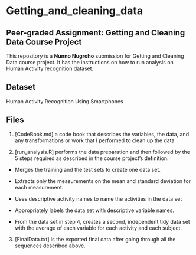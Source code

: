 # Getting_and_cleaning_data

## Peer-graded Assignment: Getting and Cleaning Data Course Project ##
This repository is a **Nunno Nugroho** submission for Getting and Cleaning Data course project. It has the instructions on how to run analysis on Human Activity recognition dataset.

## Dataset ##
Human Activity Recognition Using Smartphones

## Files ##
1. [CodeBook.md] a code book that describes the variables, the data, and any transformations or work that I performed to clean up the data

2. [run_analysis.R] performs the data preparation and then followed by the 5 steps required as described in the course project’s definition:

  - Merges the training and the test sets to create one data set.
  
  - Extracts only the measurements on the mean and standard deviation for each measurement.
  
  - Uses descriptive activity names to name the activities in the data set
  
  - Appropriately labels the data set with descriptive variable names.
  
  - From the data set in step 4, creates a second, independent tidy data set with the average of each variable for each activity and each subject.

3. [FinalData.txt] is the exported final data after going through all the sequences described above.
